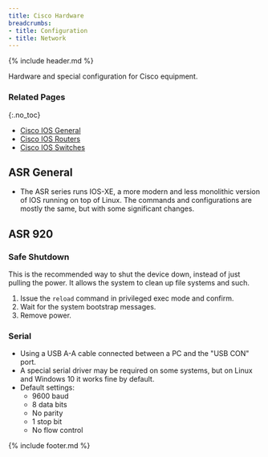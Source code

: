 ```yaml
---
title: Cisco Hardware
breadcrumbs:
- title: Configuration
- title: Network
---
```

{% include header.md %}

Hardware and special configuration for Cisco equipment.

### Related Pages
{:.no_toc}

- [Cisco IOS General](/config/network/cisco-ios-general/)
- [Cisco IOS Routers](/config/network/cisco-ios-routers/)
- [Cisco IOS Switches](/config/network/cisco-ios-switches/)

## ASR General

- The ASR series runs IOS-XE, a more modern and less monolithic version of IOS running on top of Linux. The commands and configurations are mostly the same, but with some significant changes.

## ASR 920

### Safe Shutdown

This is the recommended way to shut the device down, instead of just pulling the power. It allows the system to clean up file systems and such.

1. Issue the `reload` command in privileged exec mode and confirm.
1. Wait for the system bootstrap messages.
1. Remove power.

### Serial

- Using a USB A-A cable connected between a PC and the "USB CON" port.
- A special serial driver may be required on some systems, but on Linux and Windows 10 it works fine by default.
- Default settings:
  - 9600 baud
  - 8 data bits
  - No parity
  - 1 stop bit
  - No flow control

{% include footer.md %}
